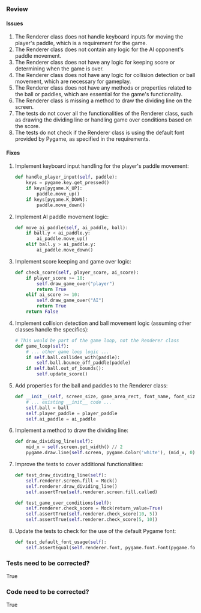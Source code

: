 ### Review
#### Issues
1. The Renderer class does not handle keyboard inputs for moving the player's paddle, which is a requirement for the game.
2. The Renderer class does not contain any logic for the AI opponent's paddle movement.
3. The Renderer class does not have any logic for keeping score or determining when the game is over.
4. The Renderer class does not have any logic for collision detection or ball movement, which are necessary for gameplay.
5. The Renderer class does not have any methods or properties related to the ball or paddles, which are essential for the game's functionality.
6. The Renderer class is missing a method to draw the dividing line on the screen.
7. The tests do not cover all the functionalities of the Renderer class, such as drawing the dividing line or handling game over conditions based on the score.
8. The tests do not check if the Renderer class is using the default font provided by Pygame, as specified in the requirements.

#### Fixes
1. Implement keyboard input handling for the player's paddle movement:
    ```python
    def handle_player_input(self, paddle):
        keys = pygame.key.get_pressed()
        if keys[pygame.K_UP]:
            paddle.move_up()
        if keys[pygame.K_DOWN]:
            paddle.move_down()
    ```
2. Implement AI paddle movement logic:
    ```python
    def move_ai_paddle(self, ai_paddle, ball):
        if ball.y < ai_paddle.y:
            ai_paddle.move_up()
        elif ball.y > ai_paddle.y:
            ai_paddle.move_down()
    ```
3. Implement score keeping and game over logic:
    ```python
    def check_score(self, player_score, ai_score):
        if player_score >= 10:
            self.draw_game_over("player")
            return True
        elif ai_score >= 10:
            self.draw_game_over("AI")
            return True
        return False
    ```
4. Implement collision detection and ball movement logic (assuming other classes handle the specifics):
    ```python
    # This would be part of the game loop, not the Renderer class
    def game_loop(self):
        # ... other game loop logic ...
        if self.ball.collides_with(paddle):
            self.ball.bounce_off_paddle(paddle)
        if self.ball.out_of_bounds():
            self.update_score()
    ```
5. Add properties for the ball and paddles to the Renderer class:
    ```python
    def __init__(self, screen_size, game_area_rect, font_name, font_size, ball, player_paddle, ai_paddle):
        # ... existing __init__ code ...
        self.ball = ball
        self.player_paddle = player_paddle
        self.ai_paddle = ai_paddle
    ```
6. Implement a method to draw the dividing line:
    ```python
    def draw_dividing_line(self):
        mid_x = self.screen.get_width() // 2
        pygame.draw.line(self.screen, pygame.Color('white'), (mid_x, 0), (mid_x, self.screen.get_height()), 5)
    ```
7. Improve the tests to cover additional functionalities:
    ```python
    def test_draw_dividing_line(self):
        self.renderer.screen.fill = Mock()
        self.renderer.draw_dividing_line()
        self.assertTrue(self.renderer.screen.fill.called)
    
    def test_game_over_conditions(self):
        self.renderer.check_score = Mock(return_value=True)
        self.assertTrue(self.renderer.check_score(10, 5))
        self.assertTrue(self.renderer.check_score(5, 10))
    ```
8. Update the tests to check for the use of the default Pygame font:
    ```python
    def test_default_font_usage(self):
        self.assertEqual(self.renderer.font, pygame.font.Font(pygame.font.get_default_font(), 20))
    ```

### Tests need to be corrected?
True

### Code need to be corrected?
True